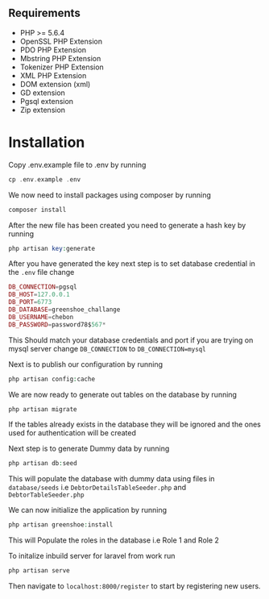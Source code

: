 ## Requirements
- PHP >= 5.6.4
- OpenSSL PHP Extension
- PDO PHP Extension
- Mbstring PHP Extension
- Tokenizer PHP Extension
- XML PHP Extension
- DOM extension (xml)
- GD extension
- Pgsql extension
- Zip extension

# Installation

Copy .env.example file to .env by running

```php
cp .env.example .env
```

We now need to install packages using composer by running


```php
composer install
```

After the new file has been created you need to generate a hash key by running

```php
php artisan key:generate
```

After you have generated the key next step is to set database credential in the `.env` file change

```php
DB_CONNECTION=pgsql
DB_HOST=127.0.0.1
DB_PORT=6773
DB_DATABASE=greenshoe_challange
DB_USERNAME=chebon
DB_PASSWORD=password78$567*
```
This Should match your database credentials and port if you are trying on mysql server change `DB_CONNECTION`  to `DB_CONNECTION=mysql`

Next is to publish our configuration by running

```php
php artisan config:cache
```


We are now ready to generate out tables on the database by running

```php
php artisan migrate
```

If the tables already exists in the database they will be ignored and the ones used for authentication will be created


Next step is to generate Dummy data by running

```php
php artisan db:seed
```

This will populate the database with dummy data using files in `database/seeds` i.e `DebtorDetailsTableSeeder.php` and  `DebtorTableSeeder.php`

We can now initialize the application by running

```php
php artisan greenshoe:install
```

This will Populate the roles in the database i.e  Role 1 and Role 2


To initalize  inbuild server for laravel from work run

```php
php artisan serve
```

Then navigate to `localhost:8000/register`  to start by registering new users. 


